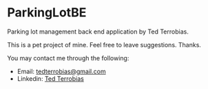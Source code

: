 # ParkingLotBE
Parking lot management back end application by Ted Terrobias.

This is a pet project of mine. Feel free to leave suggestions. Thanks.

You may contact me through the following:
- Email: tedterrobias@gmail.com
- Linkedin: [Ted Terrobias](https://www.linkedin.com/in/tedterrobias/)
